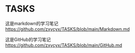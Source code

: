 # TASKS
这是markdown的学习笔记 <https://github.com/zxycyx/TASKS/blob/main/Markdown.md>  

这是GitHub的学习笔记<https://github.com/zxycyx/TASKS/blob/main/GitHub.md>
